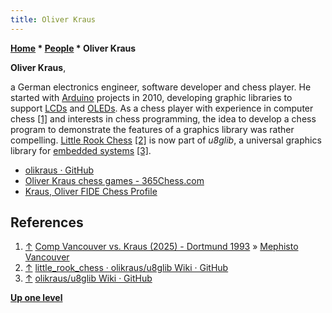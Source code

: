 ```yaml
---
title: Oliver Kraus
---
```

**[Home](Home "Home") \* [People](People "People") \* Oliver Kraus**


**Oliver Kraus**,  

a German electronics engineer, software developer and chess player. 
He started with [Arduino](Arduino "Arduino") projects in 2010, developing graphic libraries to support [LCDs](https://en.wikipedia.org/wiki/Liquid-crystal_display) 
and [OLEDs](https://en.wikipedia.org/wiki/OLED). As a chess player with experience in computer chess 
<a id="cite-note-1" href="#cite-ref-1">[1]</a> 
and interests in chess programming, the idea to develop a chess program to demonstrate the features of a graphics library was rather compelling. 
[Little Rook Chess](Little_Rook_Chess "Little Rook Chess") <a id="cite-note-2" href="#cite-ref-2">[2]</a> is now part of *u8glib*, a universal graphics library for [embedded systems](https://en.wikipedia.org/wiki/Embedded_system)
<a id="cite-note-3" href="#cite-ref-3">[3]</a>. 






* [olikraus · GitHub](https://github.com/olikraus)
* [Oliver Kraus chess games - 365Chess.com](https://www.365chess.com/players/Oliver_Kraus)
* [Kraus, Oliver FIDE Chess Profile](https://ratings.fide.com/profile/4618785)


## References


1. <a id="cite-ref-1" href="#cite-note-1">↑</a> [Comp Vancouver vs. Kraus (2025) - Dortmund 1993](https://www.365chess.com/view_game.php?g=1770075) » [Mephisto Vancouver](Mephisto_Vancouver "Mephisto Vancouver")
2. <a id="cite-ref-2" href="#cite-note-2">↑</a> [little\_rook\_chess · olikraus/u8glib Wiki · GitHub](https://github.com/olikraus/u8glib/wiki/little_rook_chess)
3. <a id="cite-ref-3" href="#cite-note-3">↑</a> [olikraus/u8glib Wiki · GitHub](https://github.com/olikraus/u8glib/wiki)

**[Up one level](People "People")**







 
